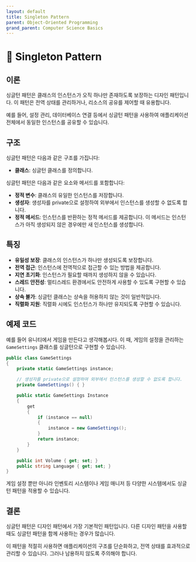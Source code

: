 ```yaml
---
layout: default
title: Singleton Pattern
parent: Object-Oriented Programming
grand_parent: Computer Science Basics
---
```


# 🧱 Singleton Pattern

## 이론

싱글턴 패턴은 클래스의 인스턴스가 오직 하나만 존재하도록 보장하는 디자인 패턴입니다.
이 패턴은 전역 상태를 관리하거나, 리소스의 공유를 제어할 때 유용합니다.

예를 들어, 설정 관리, 데이터베이스 연결 등에서 싱글턴 패턴을 사용하여
애플리케이션 전체에서 동일한 인스턴스를 공유할 수 있습니다.

## 구조

싱글턴 패턴은 다음과 같은 구조를 가집니다:
- **클래스**: 싱글턴 클래스를 정의합니다.

싱글턴 패턴은 다음과 같은 요소와 메서드를 포함합니다:
- **정적 변수**: 클래스의 유일한 인스턴스를 저장합니다.
- **생성자**: 생성자를 private으로 설정하여 외부에서 인스턴스를 생성할 수 없도록 합니다.
- **정적 메서드**: 인스턴스를 반환하는 정적 메서드를 제공합니다. 이 메서드는 인스턴스가 아직 생성되지 않은 경우에만 새 인스턴스를 생성합니다.

## 특징

- **유일성 보장**: 클래스의 인스턴스가 하나만 생성되도록 보장합니다.
- **전역 접근**: 인스턴스에 전역적으로 접근할 수 있는 방법을 제공합니다.
- **지연 초기화**: 인스턴스가 필요할 때까지 생성하지 않을 수 있습니다.
- **스레드 안전성**: 멀티스레드 환경에서도 안전하게 사용할 수 있도록 구현할 수 있습니다.
- **상속 불가**: 싱글턴 클래스는 상속을 허용하지 않는 것이 일반적입니다.
- **직렬화 지원**: 직렬화 시에도 인스턴스가 하나만 유지되도록 구현할 수 있습니다.

## 예제 코드

예를 들어 유니티에서 게임을 만든다고 생각해봅시다.
이 때, 게임의 설정을 관리하는 `GameSettings` 클래스를 싱글턴으로 구현할 수 있습니다.

```csharp
public class GameSettings
{
    private static GameSettings instance;

    // 생성자를 private으로 설정하여 외부에서 인스턴스를 생성할 수 없도록 합니다.
    private GameSettings() { }

    public static GameSettings Instance
    {
        get
        {
            if (instance == null)
            {
                instance = new GameSettings();
            }
            return instance;
        }
    }

    public int Volume { get; set; }
    public string Language { get; set; }
}
```

게임 설정 뿐만 아니라 인벤토리 시스템이나 게임 매니저 등
다양한 시스템에서도 싱글턴 패턴을 적용할 수 있습니다.

## 결론

싱글턴 패턴은 디자인 패턴에서 가장 기본적인 패턴입니다.
다른 디자인 패턴을 사용할 때도 싱글턴 패턴을 함께 사용하는 경우가 많습니다.

이 패턴을 적절히 사용하면 애플리케이션의 구조를 단순화하고,
전역 상태를 효과적으로 관리할 수 있습니다.
그러나 남용하지 않도록 주의해야 합니다.